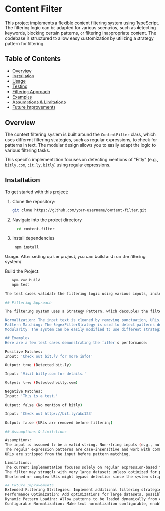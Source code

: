 # Content Filter

This project implements a flexible content filtering system using TypeScript. The filtering logic can be adapted for various scenarios, such as detecting keywords, blocking certain patterns, or filtering inappropriate content. The codebase is structured to allow easy customization by utilizing a strategy pattern for filtering.

## Table of Contents

- [Overview](#overview)
- [Installation](#installation)
- [Usage](#usage)
- [Testing](#testing)
- [Filtering Approach](#filtering-approach)
- [Examples](#examples)
- [Assumptions & Limitations](#assumptions--limitations)
- [Future Improvements](#future-improvements)

## Overview

The content filtering system is built around the `ContentFilter` class, which uses different filtering strategies, such as regular expressions, to check for patterns in text. The modular design allows you to easily adapt the logic to various filtering tasks.

This specific implementation focuses on detecting mentions of "Bitly" (e.g., `bitly.com`, `bit.ly`, `bitly`) using regular expressions.

## Installation

To get started with this project:

1. Clone the repository:
   ```bash
   git clone https://github.com/your-username/content-filter.git

2. Navigate into the project directory:
   ```bash
     cd content-filter

3. Install dependencies:
   ```bash
    npm install

Usage:
After setting up the project, you can build and run the filtering system/
   
Build the Project:
   ```bash
      npm run build
      npm test

The test cases validate the filtering logic using various inputs, including edge cases.

## Filtering Approach

The filtering system uses a Strategy Pattern, which decouples the filtering logic from specific implementations. Here's how it works:

Normalization: The input text is cleaned by removing punctuation, URLs, and converting the text to lowercase for case-insensitive matching.
Pattern Matching: The RegexFilterStrategy is used to detect patterns defined via regular expressions.
Modularity: The system can be easily modified to use different strategies (e.g., keyword-based filtering) or adapt to other filtering tasks.

## Examples
Here are a few test cases demonstrating the filter's performance:

Positive Matches:
Input: 'Check out bit.ly for more info!'

Output: true (Detected bit.ly)

Input: 'Visit bitly.com for details.'

Output: true (Detected bitly.com)

Negative Matches:
Input: 'This is a test.'

Output: false (No mention of bitly)

Input: 'Check out https://bit.ly/abc123'

Output: false (URLs are removed before filtering)

## Assumptions & Limitations

Assumptions:
The input is assumed to be a valid string. Non-string inputs (e.g., null, undefined) will trigger errors.
The regular expression patterns are case-insensitive and work with common variations of the target strings.
URLs are stripped from the input before pattern matching.

Limitations:
The current implementation focuses solely on regular expression-based filtering. While effective for this use case, it may not be suitable for more complex filtering needs.
The filter may struggle with very large datasets unless optimized for performance.
Shortened or complex URLs might bypass detection since the system strips URLs before filtering.

## Future Improvements
Extended Filtering Strategies: Implement additional filtering strategies (e.g., keyword-based, AI-based) for greater flexibility.
Performance Optimization: Add optimizations for large datasets, possibly through distributed processing or other scaling techniques.
Dynamic Pattern Loading: Allow patterns to be loaded dynamically from external sources such as APIs or databases.
Configurable Normalization: Make text normalization configurable, enabling or disabling steps like URL removal based on user needs.
